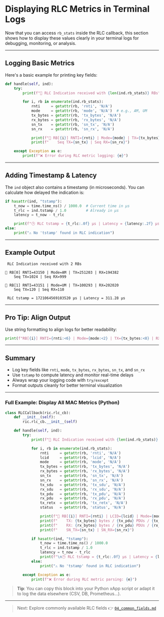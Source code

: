 # Displaying RLC Metrics in Terminal Logs

Now that you can access `rb_stats` inside the RLC callback, this section shows how to display these values clearly in your terminal logs for debugging, monitoring, or analysis.

---

## Logging Basic Metrics

Here's a basic example for printing key fields:

```python
def handle(self, ind):
    try:
        print(f"📡 RLC Indication received with {len(ind.rb_stats)} RBs")

        for i, rb in enumerate(ind.rb_stats):
            rnti     = getattr(rb, 'rnti', 'N/A')
            mode     = getattr(rb, 'mode', 'N/A')  # e.g., AM, UM
            tx_bytes = getattr(rb, 'tx_bytes', 'N/A')
            rx_bytes = getattr(rb, 'rx_bytes', 'N/A')
            sn_tx    = getattr(rb, 'sn_tx', 'N/A')
            sn_rx    = getattr(rb, 'sn_rx', 'N/A')

            print(f"🔸 RB[{i}] RNTI={rnti} | Mode={mode} | TX={tx_bytes} | RX={rx_bytes}")
            print(f"    Seq TX={sn_tx} | Seq RX={sn_rx}")

    except Exception as e:
        print(f"❌ Error during RLC metric logging: {e}")
```

---

## Adding Timestamp & Latency

The `ind` object also contains a timestamp (in microseconds). You can calculate how delayed the indication is:

```python
if hasattr(ind, "tstamp"):
    t_now = time.time_ns() / 1000.0  # Current time in μs
    t_rlc = ind.tstamp / 1.0         # Already in μs
    latency = t_now - t_rlc

    print(f"🕒 RLC tstamp = {t_rlc:.0f} μs | Latency = {latency:.2f} μs")
else:
    print("⚠️ No 'tstamp' found in RLC indication")
```

---

## Example Output

```text
 RLC Indication received with 2 RBs

🔸 RB[0] RNTI=43150 | Mode=AM | TX=251203 | RX=194382
    Seq TX=1024 | Seq RX=999

🔸 RB[1] RNTI=43151 | Mode=UM | TX=100293 | RX=202020
    Seq TX=120 | Seq RX=110

 RLC tstamp = 1721064569103520 μs | Latency = 311.28 μs
```

---

## Pro Tip: Align Output

Use string formatting to align logs for better readability:

```python
print(f"RB[{i}] RNTI={rnti:<6} | Mode={mode:<2} | TX={tx_bytes:<8} | RX={rx_bytes:<8}")
```

---

## Summary

* Log key fields like `rnti`, `mode`, `tx_bytes`, `rx_bytes`, `sn_tx`, and `sn_rx`
* Use `tstamp` to compute latency and monitor real-time delays
* Always wrap your logging code with `try/except`
* Format outputs cleanly for better terminal visualization

---

### Full Example: Display All MAC Metrics (Python)

```python
class RLCCallback(ric.rlc_cb):
    def __init__(self):
        ric.rlc_cb.__init__(self)

    def handle(self, ind):
        try:
            print(f"📡 RLC Indication received with {len(ind.rb_stats)} RBs")

            for i, rb in enumerate(ind.rb_stats):
                rnti     = getattr(rb, 'rnti', 'N/A')
                lcid     = getattr(rb, 'lcid', 'N/A')
                mode     = getattr(rb, 'mode', 'N/A')
                tx_bytes = getattr(rb, 'tx_bytes', 'N/A')
                rx_bytes = getattr(rb, 'rx_bytes', 'N/A')
                sn_tx    = getattr(rb, 'sn_tx', 'N/A')
                sn_rx    = getattr(rb, 'sn_rx', 'N/A')
                tx_sdu   = getattr(rb, 'tx_sdu', 'N/A')
                rx_sdu   = getattr(rb, 'rx_sdu', 'N/A')
                tx_pdu   = getattr(rb, 'tx_pdu', 'N/A')
                rx_pdu   = getattr(rb, 'rx_pdu', 'N/A')
                tx_retx  = getattr(rb, 'tx_retx', 'N/A')
                status   = getattr(rb, 'status', 'N/A')

                print(f"🔸 RB[{i}] RNTI={rnti} | LCID={lcid} | Mode={mode} | Status={status}")
                print(f"    TX: {tx_bytes} bytes / {tx_pdu} PDUs / {tx_sdu} SDUs | Retransmissions: {tx_retx}")
                print(f"    RX: {rx_bytes} bytes / {rx_pdu} PDUs / {rx_sdu} SDUs")
                print(f"    SN_TX={sn_tx} | SN_RX={sn_rx}")

            if hasattr(ind, "tstamp"):
                t_now = time.time_ns() / 1000.0
                t_rlc = ind.tstamp / 1.0
                latency = t_now - t_rlc
                print(f"\n🕒 RLC tstamp = {t_rlc:.0f} μs | Latency = {latency:.2f} μs")
            else:
                print("⚠️ No 'tstamp' found in RLC indication")

        except Exception as e:
            print(f"❌ Error during RLC metric parsing: {e}")
```

> **Tip**: You can copy this block into your Python xApp script or adapt it to log the data elsewhere (CSV, DB, Prometheus...).

---

> Next: Explore commonly available RLC fields
> 👉 [`04_common_fields.md`](./04_common_fields.md)
